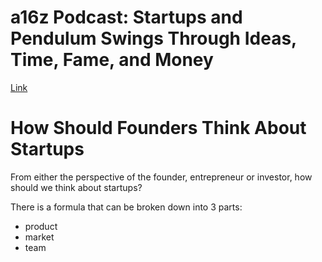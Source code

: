 # a16z Podcast: Startups and Pendulum Swings Through Ideas, Time, Fame, and Money 

[Link][1] 

# How Should Founders Think About Startups 

From either the perspective of the founder, entrepreneur or investor, how should we think about startups? 

There is a formula that can be broken down into 3 parts: 

* product
* market
* team






[1]:http://a16z.com/2016/05/30/as-the-pendulum-swings/
